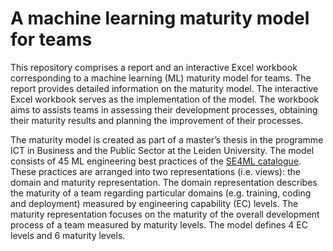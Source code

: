# A machine learning maturity model for teams

This repository comprises a report and an interactive Excel workbook corresponding to a machine learning (ML) maturity model for teams. The report provides detailed information on the maturity model. 
The interactive Excel workbook serves as the implementation of the model. The workbook aims to assists teams in assessing their development processes, obtaining their maturity results and planning 
the improvement of their processes.

The maturity model is created as part of a master’s thesis in the programme ICT in Business and the Public Sector at the Leiden University. The model consists of 45 ML engineering best practices of 
the [SE4ML catalogue](https://se-ml.github.io/practices/). These practices are arranged into two representations (i.e. views): the domain and maturity representation. The domain representation 
describes the maturity of a team regarding particular domains (e.g. training, coding and deployment) measured by engineering capability (EC) levels. The maturity representation focuses on the 
maturity of the overall development process of a team measured by maturity levels. The model defines 4 EC levels and 6 maturity levels.  

